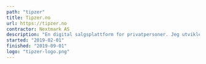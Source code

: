 ```yaml
---
path: "tipzer"
title: Tipzer.no
url: https://tipzer.no
contractor: Nextmark AS
description: "En digital salgsplattform for privatpersoner. Jeg utviklet frontend og fungerende backend. Jeg tilegnet meg kompetanse innen det å bygge GraphQL-apier og legge på ekstra funksjonalitet som automatiserte SMS og epost-tjenester."
started: "2019-02-01"
finished: "2019-09-01"
logo: "tipzer-logo.png"
---
```

